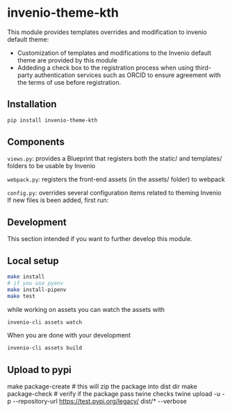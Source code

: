 # invenio-theme-kth
This module provides templates overrides and modification to invenio default theme:
- Customization of templates and modifications to the Invenio default theme are provided by this module
- Addeding a check box to the registration process when using third-party authentication services such as ORCID to ensure agreement with the terms of use before registration.

## Installation
```bash
pip install invenio-theme-kth
```

## Components
`views.py`: provides a Blueprint that registers both the static/ and templates/ folders to be usable by Invenio

`webpack.py`: registers the front-end assets (in the assets/ folder) to webpack

`config.py`: overrides several configuration items related to theming Invenio If new files is been added, first run:

## Development
This section intended if you want to further develop this module.
## Local setup
```bash
make install
# if you use pyenv
make install-pipenv
make test
```

while working on assets you can watch the assets with
```bash
invenio-cli assets watch
```
When you are done with your development
```bash
invenio-cli assets build
```

## Upload to pypi
make package-create # this will zip the package into dist dir
make package-check # verify if the package pass twine checks
twine upload -u <USERNAME> -p <PASSWORD> --repository-url https://test.pypi.org/legacy/ dist/* --verbose